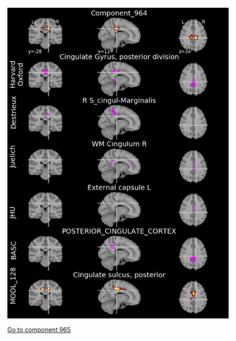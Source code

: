 


![964](preliminary/964.jpg "Component 964")

[Go to component 965](https://parietal-inria.github.io/MODL_atlas/1024/965 "Component 965")